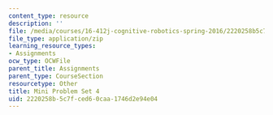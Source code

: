 ```yaml
---
content_type: resource
description: ''
file: /media/courses/16-412j-cognitive-robotics-spring-2016/2220258b5c7fced60caa1746d2e94e04_MIT16_412JS16_MiniPSet4_MonteCarloTreeSearch.zip
file_type: application/zip
learning_resource_types:
- Assignments
ocw_type: OCWFile
parent_title: Assignments
parent_type: CourseSection
resourcetype: Other
title: Mini Problem Set 4
uid: 2220258b-5c7f-ced6-0caa-1746d2e94e04
---
```

